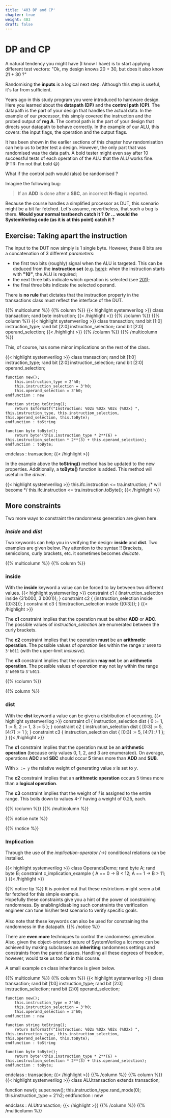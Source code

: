 ```yaml
---
title: '403 DP and CP'
chapter: true
weight: 403
draft: false
---
```


# DP and CP


A natural tendency you might have (I know I have) is to start applying different test vectors: "Ok, my design knows 20 + 30, but does it also know 21 + 30 ?"

Randomising the **inputs** is a logical next step. Although this step is useful, it's far from sufficient.

Years ago in this study program you were introduced to hardware design. Here you learned about the **datapath (DP)** and the **control path (CP)**. The datapath is the part of your design that handles the actual data. In the example of our *processor*, this simply covered the instruction and the probed output of **reg A**. The control path is the part of your design that directs your datapath to behave correctly. In the example of our ALU, this covers: the input flags, the operation and the output flags.

It has been shown in the earlier sections of this chapter how randomisation can help us to better test a design. However, the only part that was randomised was the data path. A bold tester might even say after 10 successful tests of each operation of the ALU that the ALU works fine. (FTR: I'm not that bold :smiley:)

What if the control path would (also) be randomised ?

Imagine the following bug:

> If an **ADD** is done after a **SBC**, an incorrect **N-flag** is reported.

Because the course handles a simplified processor as DUT, this scenario might be a bit far fetched. Let's assume, nevertheless, that such a bug is there. **Would your normal testbench catch it ? Or ... would the SystemVerilog code (as it is at this point) catch it ?**

## Exercise: Taking apart the instruction

The input to the DUT now simply is 1 single byte. However, these 8 bits are a concatenation of 3 different *parameters*:

* the first two bits (roughly) signal when the ALU is targeted. This can be deduced from the **instruction set** (e.g. [here](https://clrhome.org/table/)): when the instruction starts with **"10"**, the ALU is required;
* the next three bits indicate which operation is selected (see [201](/200_increase/201_registerfile/#a-word-on-the-operation));
* the final three bits indicate the selected operand.

There is **no rule** that dictates that the instruction property in the transactions class must reflect the interface of the DUT.

{{% multicolumn %}}
{{% column %}}
{{< highlight systemverilog >}}
class transaction;
  rand byte instruction;
{{< /highlight >}}
{{% /column %}}
{{% column %}}
{{< highlight systemverilog >}}
class transaction;
  rand bit [1:0] instruction_type;
  rand bit [2:0] instruction_selection;
  rand bit [2:0] operand_selection;
{{< /highlight >}}
{{% /column %}}
{{% /multicolumn %}}

This, of course, has some minor implications on the rest of the class. 

{{< highlight systemverilog >}}
class transaction;
    rand bit [1:0] instruction_type;
    rand bit [2:0] instruction_selection;
    rand bit [2:0] operand_selection;

    function new();
        this.instruction_type = 2'h0;
        this.instruction_selection = 3'h0;
        this.operand_selection = 3'h0;
    endfunction : new

    function string toString();
        return $sformatf("Instruction: %02x %02x %02x (%02x) ", this.instruction_type, this.instruction_selection, this.operand_selection, this.toByte);
    endfunction : toString

    function byte toByte();
        return byte'(this.instruction_type * 2**(6) + this.instruction_selection * 2**(3) + this.operand_selection);
    endfunction : toByte;

endclass : transaction;
{{< /highlight >}}

In the example above the **toString()** method has be updated to the new properties. Additionally, a **toByte()** function is added. This method will useful in the *driver*. 

{{< highlight systemverilog >}}
    this.ifc.instruction <= tra.instruction;
/* will become */
    this.ifc.instruction <= tra.instruction.toByte();
{{< /highlight >}}

## More constraints

Two more ways to constraint the randomness generation are given here.


### *inside* and *dist*

Two keywords can help you in verifying the design: **inside** and **dist**. Two examples are given below. Pay attention to the syntax !! Brackets, semicolons, curly brackets, etc. it sometimes becomes *delicate*.

{{% multicolumn %}}
{{% column %}}
### inside
With the **inside** keyword a value can be forced to lay between two different values.
{{< highlight systemverilog >}}
  constraint c1 {
    (instruction_selection inside {3'b000, 3'b001});
  }
  constraint c2 {
    (instruction_selection inside {[0:3]});
  }
  constraint c3 {
    !(instruction_selection inside {[0:3]});
  }
{{< /highlight >}}

The **c1** constraint implies that the operation must be either **ADD** or **ADC**. The possible values of *instruction_selection* are enumerated between the curly brackets. 

The **c2** constraint implies that the operation **must** be an **arithmetic operation**. The possible values of *operation* lies within the range ```3'b000``` to ```3'b011``` (with the upper-limit *inclusive*).

The **c3** constraint implies that the operation **may not** be an **arithmetic operation**. The possible values of *operation* may not lay within the range ```3'b000``` to ```3'b011```.


{{% /column %}}

{{% column %}}
### dist

With the **dist** keyword a value can be given a distribution of occurring.
{{< highlight systemverilog >}}
  constraint c1 {
    instruction_selection dist { 0 := 1, 1 := 5, 2 := 1, 3 := 5 };
  }
  constraint c2 {
    instruction_selection dist { [0:3] := 5, [4:7] := 1 };
  }
  constraint c3 {
    instruction_selection dist { [0:3] := 5, [4:7] :/ 1 };
  }
{{< /highlight >}}

The **c1** constraint implies that the operation must be an **arithmetic operation** (because only values 0, 1, 2, and 3 are enumerated). On average, operations **ADC** and **SBC** should occur **5** times more than **ADD** and **SUB**.

With ```x := y``` the relative weight of generating value *x* is set to *y*.

The **c2** constraint implies that an **arithmetic operation** occurs 5 times more than a **logical operation**.

The **c3** constraint implies that the weight of *1* is assigned to the entire range. This boils down to values 4-7 having a weight of 0.25, each.

{{% /column %}}
{{% /multicolumn %}}

{{% notice note %}}

{{% /notice %}}

### Implication

Through the use of the *implication-operator (->)* conditional relations can be installed.

{{< highlight systemverilog >}}
class OperandsDemo;
 rand byte A;
 rand byte B;
 constraint c_implication_example {
   A == 0 -> B < 12;
   A == 1 -> B > 11;
 }
{{< /highlight >}}


{{% notice tip %}}
It is pointed out that these restrictions might seem a bit far fetched for this simple example. <br/>
Hopefully these constraints give you a hint of the power of constraining randomness. By enabling/disabling such constraints the verification engineer can tune his/her test scenario to verify specific goals.
<br/>
<br/>
Also note that these keywords can also be used for constraining the randomness in the datapath.
{{% /notice %}}

There are **even more** techniques to control the randomness generation. Also, given the object-oriented nature of SystemVerilog a lot more can be achieved by making subclasses an **inheriting** randomness settings and constraints from the parent classes. Handling all these degrees of freedom, however, would take us too far in this course.

A small example on class inheritance is given below.

{{% multicolumn %}}
{{% column %}}
{{< highlight systemverilog >}}
class transaction;
    rand bit [1:0] instruction_type;
    rand bit [2:0] instruction_selection;
    rand bit [2:0] operand_selection;

    function new();
        this.instruction_type = 2'h0;
        this.instruction_selection = 3'h0;
        this.operand_selection = 3'h0;
    endfunction : new

    function string toString();
        return $sformatf("Instruction: %02x %02x %02x (%02x) ", this.instruction_type, this.instruction_selection, this.operand_selection, this.toByte);
    endfunction : toString

    function byte toByte();
        return byte'(this.instruction_type * 2**(6) + this.instruction_selection * 2**(3) + this.operand_selection);
    endfunction : toByte;

endclass : transaction;
{{< /highlight >}}
{{% /column %}}
{{% column %}}
{{< highlight systemverilog >}}
class ALUtransaction extends transaction;

  function new();
      super.new();
      this.instruction_type.rand_mode(0);
      this.instruction_type = 2'h2;
  endfunction : new

endclass : ALUtransaction;
{{< /highlight >}}
{{% /column %}}
{{% /multicolumn %}}